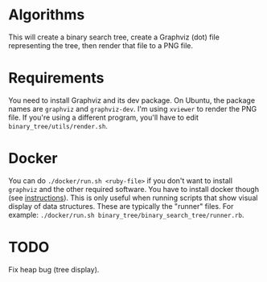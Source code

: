 # Algorithms

This will create a binary search tree, create a Graphviz (dot) file representing the tree, then render that file to a PNG file.

# Requirements

You need to install Graphviz and its dev package. On Ubuntu, the package names are `graphviz` and `graphviz-dev`. I'm using `xviewer` to render the PNG file. If you're using a different program, you'll have to edit `binary_tree/utils/render.sh`.

# Docker

You can do `./docker/run.sh <ruby-file>` if you don't want to install `graphviz` and the other required software. You have to install docker though (see [instructions](https://docs.docker.com/install/)). This is only useful when running scripts that show visual display of data structures. These are typically the "runner" files. For example: `./docker/run.sh binary_tree/binary_search_tree/runner.rb`.

# TODO

Fix heap bug (tree display).
